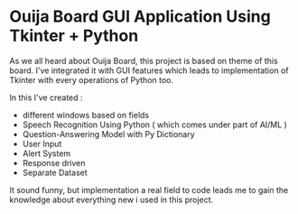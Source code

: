 # Ouija Board GUI Application Using Tkinter + Python

As we all heard about Ouija Board, this project is based on theme of this board.
I've integrated it with GUI features which leads to implementation of Tkinter with every operations of Python too.

In this I've created :
- different windows based on fields
- Speech Recognition Using Python ( which comes under part of AI/ML )
- Question-Answering Model with Py Dictionary
- User Input
- Alert System
- Response driven
- Separate Dataset

It sound funny, but implementation a real field to code leads me to gain the knowledge about everything new i used in this project.
